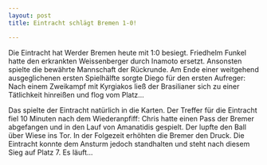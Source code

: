 ```yaml
---
layout: post
title: Eintracht schlägt Bremen 1-0!

---
```


Die Eintracht hat Werder Bremen heute mit 1:0 besiegt. Friedhelm Funkel hatte den erkrankten Weissenberger durch Inamoto ersetzt. Ansonsten spielte die bewährte Mannschaft der Rückrunde. Am Ende einer weitgehend ausgeglichenen ersten Spielhälfte sorgte Diego für den ersten Aufreger: Nach einem Zweikampf mit Kyrgiakos ließ der Brasilianer sich zu einer Tätlichkeit hinreißen und flog vom Platz...

Das spielte der Eintracht natürlich in die Karten. Der Treffer für die Eintracht fiel 10 Minuten nach dem Wiederanpfiff: Chris hatte einen Pass der Bremer abgefangen und in den Lauf von Amanatidis gespielt. Der lupfte den Ball über Wiese ins Tor. In der Folgezeit erhöhten die Bremer den Druck. Die Eintracht konnte dem Ansturm jedoch standhalten und steht nach diesem Sieg auf Platz 7. Es läuft...
